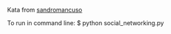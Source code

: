 Kata from [sandromancuso](https://github.com/sandromancuso/social_networking_kata)

To run in command line:
$ python social_networking.py
